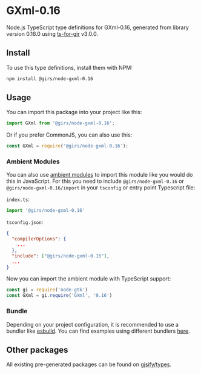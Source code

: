 
# GXml-0.16

Node.js TypeScript type definitions for GXml-0.16, generated from library version 0.16.0 using [ts-for-gir](https://github.com/gjsify/ts-for-gir) v3.0.0.


## Install

To use this type definitions, install them with NPM:
```bash
npm install @girs/node-gxml-0.16
```

## Usage

You can import this package into your project like this:
```ts
import GXml from '@girs/node-gxml-0.16';
```

Or if you prefer CommonJS, you can also use this:
```ts
const GXml = require('@girs/node-gxml-0.16');
```

### Ambient Modules

You can also use [ambient modules](https://github.com/gjsify/ts-for-gir/tree/main/packages/cli#ambient-modules) to import this module like you would do this in JavaScript.
For this you need to include `@girs/node-gxml-0.16` or `@girs/node-gxml-0.16/import` in your `tsconfig` or entry point Typescript file:

`index.ts`:
```ts
import '@girs/node-gxml-0.16'
```

`tsconfig.json`:
```json
{
  "compilerOptions": {
    ...
  },
  "include": ["@girs/node-gxml-0.16"],
  ...
}
```

Now you can import the ambient module with TypeScript support: 

```ts
const gi = require('node-gtk')
const GXml = gi.require('GXml', '0.16')
```


### Bundle

Depending on your project configuration, it is recommended to use a bundler like [esbuild](https://esbuild.github.io/). You can find examples using different bundlers [here](https://github.com/gjsify/ts-for-gir/tree/main/examples).

## Other packages

All existing pre-generated packages can be found on [gjsify/types](https://github.com/gjsify/types).

